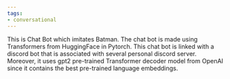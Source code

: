 ```yaml
---
tags:
- conversational
---
```

This is Chat Bot which imitates Batman. The chat bot is made using Transformers from HuggingFace in Pytorch. 
This chat bot is linked with a discord bot that is associated with several personal discord server. 
Moreover, it uses gpt2 pre-trained Transformer decoder model from OpenAI since it contains the best pre-trained language embeddings. 